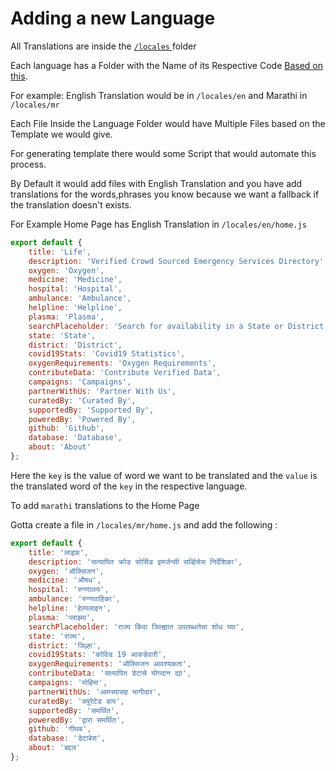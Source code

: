 # Adding a new Language

All Translations are inside the [`/locales` ]()folder

Each language has a Folder with the Name of its Respective Code [Based on this](https://forums.asp.net/t/1250681.aspx?need+locale+code+for+an+Indian+language).

For example: English Translation would be in `/locales/en` and Marathi in `/locales/mr`

Each File Inside the Language Folder would have Multiple Files based on the Template we would give.

For generating template there would some Script that would automate this process.

By Default it would add files with English Translation and you have add translations for the words,phrases you know because we want a fallback if the translation doesn't exists.

For Example Home Page has English Translation in `/locales/en/home.js`

```js
export default {
    title: 'Life',
    description: 'Verified Crowd Sourced Emergency Services Directory',
    oxygen: 'Oxygen',
    medicine: 'Medicine',
    hospital: 'Hospital',
    ambulance: 'Ambulance',
    helpline: 'Helpline',
    plasma: 'Plasma',
    searchPlaceholder: 'Search for availability in a State or District',
    state: 'State',
    district: 'District',
    covid19Stats: 'Covid19 Statistics',
    oxygenRequirements: 'Oxygen Requirements',
    contributeData: 'Contribute Verified Data',
    campaigns: 'Campaigns',
    partnerWithUs: 'Partner With Us',
    curatedBy: 'Curated By',
    supportedBy: 'Supported By',
    poweredBy: 'Powered By',
    github: 'Github',
    database: 'Database',
    about: 'About'
};
```

Here the `key` is the value of word we want to be translated and the `value` is the translated word of the `key` in the respective language.

To add `marathi` translations to the Home Page

Gotta create a file in `/locales/mr/home.js` and add the following :

```js
export default {
    title: 'लाइफ़',
    description: 'सत्यापित क्रोड सोर्सिड इमर्जन्सी सर्व्हिसेस निर्देशिका',
    oxygen: 'ऑक्सिजन',
    medicine: 'औषध',
    hospital: 'रुग्णालय',
    ambulance: 'रुग्णवाहिका',
    helpline: 'हेल्पलाइन',
    plasma: 'प्लाझ्मा',
    searchPlaceholder: 'राज्य किंवा जिल्ह्यात उपलब्धतेचा शोध घ्या',
    state: 'राज्य',
    district: 'जिल्हा',
    covid19Stats: 'कोविड 19 आकडेवारी',
    oxygenRequirements: 'ऑक्सिजन आवश्यकता',
    contributeData: 'सत्यापित डेटाचे योगदान द्या',
    campaigns: 'मोहिमा',
    partnerWithUs: 'आमच्यासह भागीदार',
    curatedBy: 'क्युरेटेड बाय',
    supportedBy: 'समर्थित',
    poweredBy: 'द्वारा समर्थित',
    github: 'गीथब',
    database: 'डेटाबेस',
    about: 'बद्दल'
};
```
